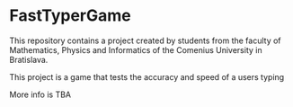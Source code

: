 # FastTyperGame
This repository contains a project created by students from the faculty of Mathematics, Physics and Informatics of the Comenius University in Bratislava.

This project is a game that tests the accuracy and speed of a users typing

More info is TBA
